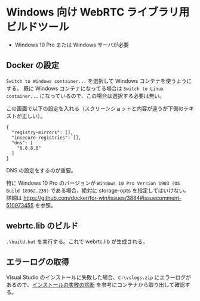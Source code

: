 # Windows 向け WebRTC ライブラリ用ビルドツール

- Windows 10 Pro または Windows サーバが必要

## Docker の設定

`Switch to Windows container...` を選択して Windows コンテナを使うようにする。
既に Windows コンテナになってる場合は `Switch to Linux container...` になっているので、この場合は選択する必要は無い。

この画面で以下の設定を入れる（スクリーンショットと内容が違うが下側のテキストが正しい）。

```
{
  "registry-mirrors": [],
  "insecure-registries": [],
  "dns": [
    "8.8.8.8"
  ]
}
```

DNS の設定をするのが重要。

特に Windows 10 Pro のバージョンが `Windows 10 Pro Version 1903 (OS Build 18362.239)` である場合、絶対に storage-opts を指定してはいけない。
詳細は https://github.com/docker/for-win/issues/3884#issuecomment-510973455 を参照。

## webrtc.lib のビルド

`.\build.bat` を実行する。これで webrtc.lib が生成される。

## エラーログの取得

Visual Studio のインストールに失敗した場合、`C:\vslogs.zip` にエラーログがあるので、[インストールの失敗の診断](https://docs.microsoft.com/ja-jp/visualstudio/install/advanced-build-tools-container?view=vs-2019#diagnosing-install-failures) を参考にコンテナから取り出して確認する。
